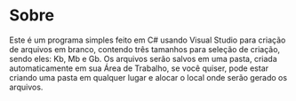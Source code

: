 <h1>Sobre</h1>

Este é um programa simples feito em C# usando Visual Studio para criação de arquivos em branco, contendo três tamanhos para seleção de criação, sendo eles: Kb, Mb e Gb. Os arquivos serão salvos em uma pasta, criada automaticamente em sua Área de Trabalho, se você quiser, pode estar criando uma pasta em qualquer lugar e alocar o local onde serão gerado os arquivos. 

<img scr="https://github.com/gblcintra/Gerador-de-arquivos/blob/master/gerador%20de%20arquivo.gif" />
